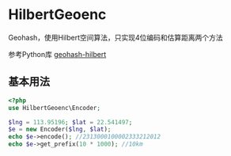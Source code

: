 # HilbertGeoenc

Geohash，使用Hilbert空间算法，只实现4位编码和估算距离两个方法

参考Python库 [geohash-hilbert](https://github.com/tammoippen/geohash-hilbert)

## 基本用法

```php
<?php
use HilbertGeoenc\Encoder;

$lng = 113.95196; $lat = 22.541497;
$e = new Encoder($lng, $lat);
echo $e->encode(); //2313000100002333212012
echo $e->get_prefix(10 * 1000); //10km
```
